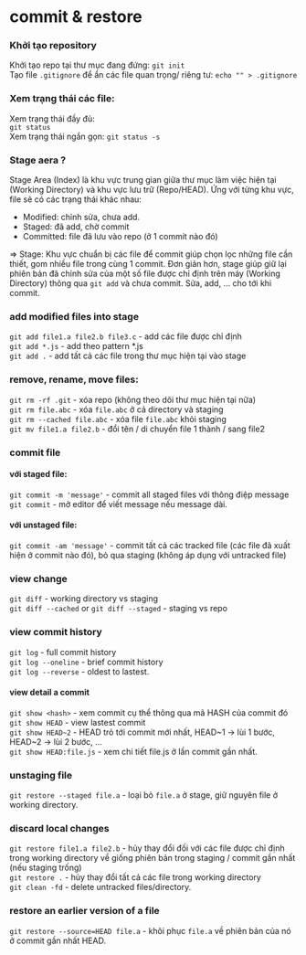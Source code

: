 # commit & restore

### Khởi tạo repository

Khởi tạo repo tại thư mục đang đứng: `git init`  
Tạo file `.gitignore` để ẩn các file quan trọng/ riêng tư: `echo "" > .gitignore`

### Xem trạng thái các file:

Xem trạng thái đầy đủ:  
`git status`  
Xem trạng thái ngắn gọn:
`git status -s`

### Stage aera ?

Stage Area (Index) là khu vực trung gian giữa thư mục làm việc hiện tại (Working Directory) và khu vực lưu trữ (Repo/HEAD). Ứng với từng khu vực, file sẽ có các trạng thái khác nhau:

- Modified: chỉnh sửa, chưa add.
- Staged: đã add, chờ commit
- Committed: file đã lưu vào repo (ở 1 commit nào đó)

=> Stage: Khu vực chuẩn bị các file để commit giúp chọn lọc những file cần thiết, gom nhiều file trong cùng 1 commit. Đơn giản hơn, stage giúp giữ lại phiên bản đã chỉnh sửa của một số file được chỉ định trên máy (Working Directory) thông qua `git add` và chưa commit. Sửa, add, ... cho tới khi commit.

### add modified files into stage

`git add file1.a file2.b file3.c` - add các file được chỉ định  
`git add *.js` - add theo pattern \*.js  
`git add .` - add tất cả các file trong thư mục hiện tại vào stage

### remove, rename, move files:

`git rm -rf .git` - xóa repo (không theo dõi thư mục hiện tại nữa)  
`git rm file.abc` - xóa `file.abc` ở cả directory và staging  
`git rm --cached file.abc` - xóa file `file.abc` khỏi staging  
`git mv file1.a file2.b` - đổi tên / di chuyển file 1 thành / sang file2

### commit file

#### với staged file:

`git commit -m 'message'` - commit all staged files với thông điệp message  
`git commit` - mở editor để viết message nếu message dài.

#### với unstaged file:

`git commit -am 'message'` - commit tất cả các tracked file (các file đã xuất hiện ở commit nào đó), bỏ qua staging (không áp dụng với untracked file)

### view change

`git diff` - working directory vs staging  
`git diff --cached` or `git diff --staged` - staging vs repo

### view commit history

`git log` - full commit history  
`git log --oneline` - brief commit history  
`git log --reverse` - oldest to lastest.

#### view detail a commit

`git show <hash>` - xem commit cụ thể thông qua mã HASH của commit đó  
`git show HEAD` - view lastest commit  
`git show HEAD~2` - HEAD trỏ tới commit mới nhất, HEAD~1 -> lùi 1 bước, HEAD~2 -> lùi 2 bước, ...  
`git show HEAD:file.js` - xem chi tiết file.js ở lần commit gần nhất.

### unstaging file

`git restore --staged file.a` - loại bỏ `file.a` ở stage, giữ nguyên file ở working directory.

### discard local changes

`git restore file1.a file2.b` - hủy thay đổi đối với các file được chỉ định trong working directory về giống phiên bản trong staging / commit gần nhất (nếu staging trống)  
`git restore .` - hủy thay đổi tất cả các file trong working directory  
`git clean -fd` - delete untracked files/directory.

### restore an earlier version of a file

`git restore --source=HEAD file.a` - khôi phục `file.a` về phiên bản của nó ở commit gần nhất HEAD.
